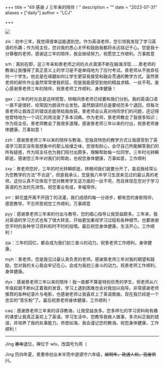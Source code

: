 +++
title = "49 感谢 J 三年来的陪伴！"
description = ""
date = "2023-07-31"
aliases = ["daily"]
author = "LCJ"

+++

![](https://cdn.xalaok.top/images/sbdaily/2023/07/31/1.png)



zlx：初中三年，我觉得很幸运能遇到您。作为英语老师，您引领我发现了学习英语的乐趣；作为班主任，您对我的悉心关怀和鼓励我都将永远铭记于心。您是我十分尊敬的老师，感谢这三年的陪伴，我会继续努力，祝愿您工作顺利，万事胜意

srh：离别在即，这三年来和景老师之间的点点滴滴不断在脑海浮现……景老师的教诲让我懂得了真正意义上的学习是不是单纯地为了应付考试。景老师从不放弃任何一个学生。他总是在琢磨如何让学生更容易接受和融会贯通的教学方式。虽然景老师的邮件作业虽然常常使我抓狂，但是我能感受到他的精益求精、一丝不苟。衷心感谢景老师三年的陪伴，祝景老师工作顺利，身体健康！

gax：三年的时光总是这样短暂，转眼间景老师已经要和我们分别。我的英语口语一直不是很好，经常因为朗读作业发愁。虽然朗读时总是要经历多个退回，但每次景老师让我改正的错误总能带给我收获。景老师会认真对待同学们的问题，还记得他曾特地为一个词汇的用法查了多本词典。作为老师，景老师教会了我很多知识；作为班主任，景老师教会了我很多道理。感谢景老师三年以来的付出，祝景老师身体健康，万事如意！

zzh：感谢景老师三年以来的陪伴与教诲，您独具特色的教学方式让我感受到了英语学习其实没有我想象中的那么枯燥乏味，您很有耐心，会尽自己所能解答我们的所有疑惑，作为班主任也为我们班付出颇多，理解帮助每一位同学。三年时光转瞬即逝，感谢您三年中对我们的帮助，也祝您身体健康，万事如意，工作顺利

zxy：景老师您好，三年的时光转瞬即逝，转眼间我们就要分开了，虽说我经常认为您教学的方法“不合适”，但是我承认，您是我八年学习生涯来见过的最认真的老师，这份认真不仅体现于您对教育学生这方面的一丝不苟，而且体现在您对于学习英语的方法的先进性。祝您事业有成，幸福常伴。

zrr：鲜花盛开离不开园丁的浇灌，我们成绩的每一分进步，都有您的身影陪伴。感恩教导，不忘师恩祝您工作顺利，万事顺意

pyy：感谢景老师三年来的付出与教导，您的细心指导让我受益颇多。三年来，我对英语的学习方式也有了很大转变，开始更加重视学习过程和各种细节。也要谢谢您平时的各种学习资料和时不时的投喂。最后祝您身体健康，生活开心，工作顺利！

zja：三年的回忆，都会成为我们初三奋斗的动力。祝景老师工作顺利，身体健康。

myh：景老师，您是我见过最认真负责的老师。感谢景老师三年对我的期望和鼓励，您对我的关心我会牢记在心，会成为我初三奋斗的动力。祝景老师工作顺利，身体健康。

dyx：感谢景老师三年以来的陪伴！我一直都不算是特别优秀的学生，但老师从六年级起就不断纠正着我的发音，学习上遇到困难也会对我加以指导。非常感谢老师推荐的各种纪录片与电影，也感谢老师让我喜欢上了英语歌曲，现在我已经是一个忠实的“音乐粉”了。最后祝景老师身体健康，工作顺利！

caq：感谢景老师三年来的谆谆教诲，让我受益良多。您多样化的学习资料和有趣的课堂让我真正喜欢上了英语。学习生活中，您教导我做人做事，多次纠正我的错误，并培养了我的处事能力。师恩如海，我会谨记您的教诲。祝您身体健康，工作顺利！

---

Jing ~~惠帝~~退位，禅位于 wls，改国号为燕（

Jing 历四年夏，景惠帝创业未半而中道谪守六年级，~~越明年，政通人和，百废俱兴~~。